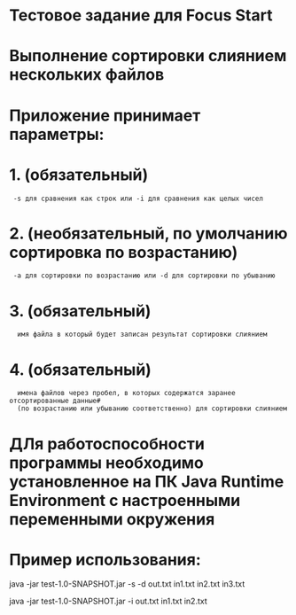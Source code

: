 # Тестовое задание для Focus Start
# Выполнение сортировки слиянием нескольких файлов

# Приложение принимает параметры:
# 1. (обязательный) 
     -s для сравнения как строк или -i для сравнения как целых чисел

# 2. (необязательный, по умолчанию сортировка по возрастанию) 
     -a для сортировки по возрастанию или -d для сортировки по убыванию

# 3. (обязательный) 
      имя файла в который будет записан результат сортировки слиянием

# 4. (обязательный) 
      имена файлов через пробел, в которых содержатся заранее отсортированные данные#
      (по возрастанию или убыванию соответственно) для сортировки слиянием

# ДЛя работоспособности программы необходимо установленное на ПК Java Runtime Environment с настроенными переменными окружения

# Пример использования:

java -jar test-1.0-SNAPSHOT.jar -s -d out.txt in1.txt in2.txt in3.txt 

java -jar test-1.0-SNAPSHOT.jar -i out.txt in1.txt in2.txt

